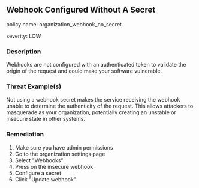 ## Webhook Configured Without A Secret
policy name: organization_webhook_no_secret

severity: LOW

### Description
Webhooks are not configured with an authenticated token to validate the origin of the request and could make your software vulnerable.

### Threat Example(s)
Not using a webhook secret makes the service receiving the webhook unable to determine the authenticity of the request.
This allows attackers to masquerade as your organization, potentially creating an unstable or insecure state in other systems.



### Remediation
1. Make sure you have admin permissions
2. Go to the organization settings page
3. Select "Webhooks"
4. Press on the insecure webhook
5. Configure a secret
6. Click "Update webhook"



